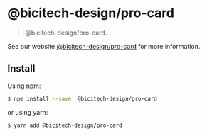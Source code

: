 # @bicitech-design/pro-card

> @bicitech-design/pro-card.

See our website [@bicitech-design/pro-card](https://procomponent.ant.design/) for more information.

## Install

Using npm:

```bash
$ npm install --save  @bicitech-design/pro-card
```

or using yarn:

```bash
$ yarn add @bicitech-design/pro-card
```
